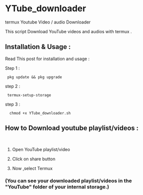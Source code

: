 # YTube_downloader

termux Youtube Video / audio Downloader

This script Download YouTube videos and audios with termux .



<h2>Installation & Usage : </h2>
<p>Read This post for installation  and usage : </p>

  Step 1 :               
                 
     pkg update && pkg upgrade
     
  step 2 :
  
     termux-setup-storage
     
  step 3 :
  
      chmod +x YTube_downloader.sh
      
  <h2>How to Download youtube playlist/videos :</h2><br>
  
  1) Open YouTube playlist/video
  
  2) Click on share button
  
  3) Now ,select Termux
  
  <h3>(You can see your downloaded playlist/videos in the "YouTube" folder of your internal storage.)
  
  
  
  
  
  
  
        

             
